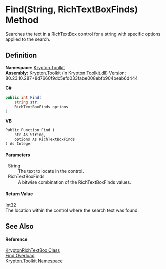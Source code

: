 # Find(String, RichTextBoxFinds) Method


Searches the text in a RichTextBox control for a string with specific options applied to the search.



## Definition
**Namespace:** <a href="79d2eac2-21f4-54ff-7552-b20c33c30600.md">Krypton.Toolkit</a>  
**Assembly:** Krypton.Toolkit (in Krypton.Toolkit.dll) Version: 80.23.10.287+8d7660f9dc5efd033fabe008ebfb904beab6d444

**C#**
``` C#
public int Find(
	string str,
	RichTextBoxFinds options
)
```
**VB**
``` VB
Public Function Find ( 
	str As String,
	options As RichTextBoxFinds
) As Integer
```



#### Parameters
<dl><dt>  String</dt><dd>The text to locate in the control.</dd><dt>  RichTextBoxFinds</dt><dd>A bitwise combination of the RichTextBoxFinds values.</dd></dl>

#### Return Value
Int32  
The location within the control where the search text was found.

## See Also


#### Reference
<a href="d103592f-1fd8-ac7d-2a60-d967f7d4d149.md">KryptonRichTextBox Class</a>  
<a href="02f1f694-c143-85fb-86db-7560c553cc97.md">Find Overload</a>  
<a href="79d2eac2-21f4-54ff-7552-b20c33c30600.md">Krypton.Toolkit Namespace</a>  
